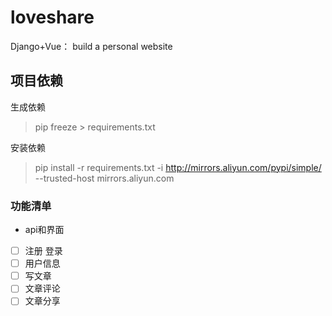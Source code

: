 # loveshare

Django+Vue： build a personal website

## 项目依赖

生成依赖
> pip freeze > requirements.txt

安装依赖

> pip install -r requirements.txt -i http://mirrors.aliyun.com/pypi/simple/ --trusted-host mirrors.aliyun.com

### 功能清单
- api和界面
- [ ] 注册 登录
- [ ] 用户信息
- [ ] 写文章
- [ ] 文章评论
- [ ] 文章分享
